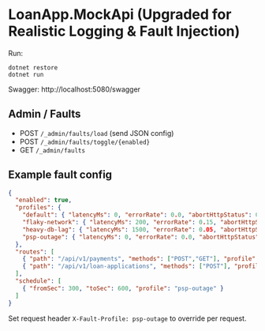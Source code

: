 # LoanApp.MockApi (Upgraded for Realistic Logging & Fault Injection)

Run:
```
dotnet restore
dotnet run
```
Swagger: http://localhost:5080/swagger

## Admin / Faults
- POST `/_admin/faults/load`  (send JSON config)
- POST `/_admin/faults/toggle/{enabled}`
- GET  `/_admin/faults`

## Example fault config
```json
{
  "enabled": true,
  "profiles": {
    "default": { "latencyMs": 0, "errorRate": 0.0, "abortHttpStatus": 0 },
    "flaky-network": { "latencyMs": 200, "errorRate": 0.15, "abortHttpStatus": 0 },
    "heavy-db-lag": { "latencyMs": 1500, "errorRate": 0.05, "abortHttpStatus": 0 },
    "psp-outage": { "latencyMs": 0, "errorRate": 0.0, "abortHttpStatus": 503 }
  },
  "routes": [
    { "path": "/api/v1/payments", "methods": ["POST","GET"], "profile": "flaky-network" },
    { "path": "/api/v1/loan-applications", "methods": ["POST"], "profile": "heavy-db-lag" }
  ],
  "schedule": [
    { "fromSec": 300, "toSec": 600, "profile": "psp-outage" }
  ]
}
```
Set request header `X-Fault-Profile: psp-outage` to override per request.